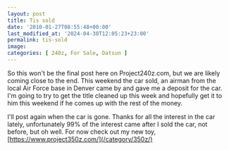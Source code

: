 ```yaml
---
layout: post
title: Tis sold
date: '2010-01-27T08:55:48+00:00'
last_modified_at: '2024-04-30T12:05:23+23:00'
permalink: tis-sold
image: 
categories: [ 240z, For Sale, Datsun ]
---
```

So this won't be the final post here on Project240z.com, but we are likely coming close to the end. This weekend the car sold, an airman from the local Air Force base in Denver came by and gave me a deposit for the car. I'm going to try to get the title cleaned up this week and hopefully get it to him this weekend if he comes up with the rest of the money.

I'll post again when the car is gone. Thanks for all the interest in the car lately, unfortunately 99% of the interest came after I sold the car, not before, but oh well. For now check out my new toy, [https://www.project350z.com/](/category/350z/)


